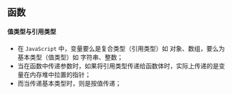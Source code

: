 ## 函数

#### 值类型与引用类型

* 在 `JavaScript` 中，变量要么是复合类型（引用类型）如 对象、数组，要么为基本类型（值类型）如 字符串、整数；
* 当在函数中传递参数时，如果将引用类型传递给函数体时，实际上传递的是变量在内存堆中拉置的指针；
* 而当传递基本类型时，则是按值传递；

